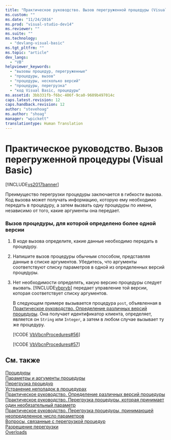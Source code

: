 ```yaml
---
title: "Практическое руководство. Вызов перегруженной процедуры (Visual Basic) | Microsoft Docs"
ms.custom: ""
ms.date: "11/24/2016"
ms.prod: "visual-studio-dev14"
ms.reviewer: ""
ms.suite: ""
ms.technology: 
  - "devlang-visual-basic"
ms.tgt_pltfrm: ""
ms.topic: "article"
dev_langs: 
  - "VB"
helpviewer_keywords: 
  - "вызовы процедур, перегруженные"
  - "процедуры, вызов"
  - "процедуры, несколько версий"
  - "процедуры, перегрузка"
  - "код Visual Basic, процедуры"
ms.assetid: 3bb331fb-f6bc-406f-9ca0-9609b497014c
caps.latest.revision: 12
caps.handback.revision: 12
author: "stevehoag"
ms.author: "shoag"
manager: "wpickett"
translationtype: Human Translation
---
```

# Практическое руководство. Вызов перегруженной процедуры (Visual Basic)
[!INCLUDE[vs2017banner](../../../../csharp/includes/vs2017banner.md)]

Преимущество перегрузки процедуры заключается в гибкости вызова.  Код вызова может получать информацию, которую ему необходимо передать в процедуру, а затем вызвать одну процедуры по имени, независимо от того, какие аргументы она передает.  
  
### Вызов процедуры, для которой определено более одной версии  
  
1.  В коде вызова определите, какие данные необходимо передать в процедуру.  
  
2.  Напишите вызов процедуры обычным способом, представляя данные в списке аргументов.  Убедитесь, что аргументы соответствуют списку параметров в одной из определенных версий процедуры.  
  
3.  Нет необходимости определять, какую версию процедуры следует вызвать.  [!INCLUDE[vbprvb](../../../../csharp/programming-guide/concepts/linq/includes/vbprvb_md.md)] передает управление той версии, которая соответствует списку аргументов.  
  
     В следующем примере вызывается процедура `post`, объявленная в [Практическое руководство. Определение различных версий процедуры](../../../../visual-basic/programming-guide/language-features/procedures/how-to-define-multiple-versions-of-a-procedure.md).  Она получает идентификатор клиента, определяет, является он `String` или `Integer`, а затем в любом случае вызывает ту же процедуру.  
  
     [!CODE [VbVbcnProcedures#56](../CodeSnippet/VS_Snippets_VBCSharp/VbVbcnProcedures#56)]  
  
     [!CODE [VbVbcnProcedures#57](../CodeSnippet/VS_Snippets_VBCSharp/VbVbcnProcedures#57)]  
  
## См. также  
 [Процедуры](../../../../visual-basic/programming-guide/language-features/procedures/index.md)   
 [Параметры и аргументы процедуры](../../../../visual-basic/programming-guide/language-features/procedures/procedure-parameters-and-arguments.md)   
 [Перегрузка процедур](../../../../visual-basic/programming-guide/language-features/procedures/procedure-overloading.md)   
 [Устранение неполадок в процедурах](../../../../visual-basic/programming-guide/language-features/procedures/troubleshooting-procedures.md)   
 [Практическое руководство. Определение различных версий процедуры](../../../../visual-basic/programming-guide/language-features/procedures/how-to-define-multiple-versions-of-a-procedure.md)   
 [Практическое руководство. Перегрузка процедуры, которая принимает один необязательный параметр](../../../../visual-basic/programming-guide/language-features/procedures/how-to-overload-a-procedure-that-takes-optional-parameters.md)   
 [Практическое руководство. Перегрузка процедуры, принимающей неопределенное число параметров](../../../../visual-basic/programming-guide/language-features/procedures/how-to-overload-a-procedure-that-takes-an-indefinite-number-of-parameters.md)   
 [Вопросы, связанные с перегрузкой процедур](../../../../visual-basic/programming-guide/language-features/procedures/considerations-in-overloading-procedures.md)   
 [Разрешение перегрузки](../../../../visual-basic/programming-guide/language-features/procedures/overload-resolution.md)   
 [Overloads](../../../../visual-basic/language-reference/modifiers/overloads.md)